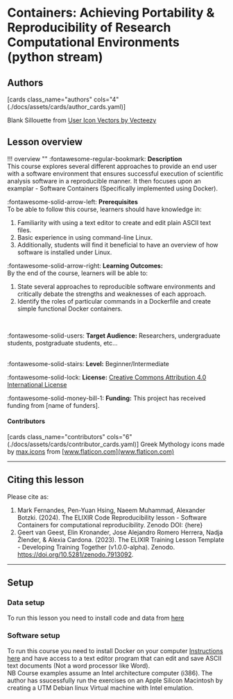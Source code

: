 # Containers: Achieving Portability & Reproducibility of Research Computational Environments (python stream)

## Authors

[cards class_name="authors" cols="4"(./docs/assets/cards/author_cards.yaml)]

Blank Sillouette from <a href="https://www.vecteezy.com/free-vector/user-icon">User Icon Vectors by Vecteezy</a>

## Lesson overview

!!! overview ""
    :fontawesome-regular-bookmark: **Description**  
   This course explores several different approaches to provide an end user with a software environment that ensures successful execution of scientific analysis software in a reproducible manner. It then focuses upon an examplar - Software Containers (Specifically implemented using Docker).

    

:fontawesome-solid-arrow-left: **Prerequisites**  
To be able to follow this course, learners should have knowledge in:  

1. Familiarity with using a text editor to create and edit plain ASCII text files.   
2. Basic experience in using command-line Linux.   
3. Additionally, students will find it beneficial to have an overview of how software is installed under Linux.   



:fontawesome-solid-arrow-right: **Learning Outcomes:**  
By the end of the course, learners will be able to:  

1. State several approaches to reproducible software environments and critically debate the strengths and weaknesses of each approach.    
2. Identify the roles of particular commands in a Dockerfile and create simple functional Docker containers.     

</br>

:fontawesome-solid-users: **Target Audience:** Researchers, undergraduate students, postgraduate students, etc...  
</br>

:fontawesome-solid-stairs: **Level:** Beginner/Intermediate  

:fontawesome-solid-lock: **License:** [Creative Commons Attribution 4.0 International License](https://creativecommons.org/licenses/by/4.0/)  

:fontawesome-solid-money-bill-1: **Funding:** This project has received funding from [name of funders].  

[comment]: # (Property in Bioschema: description)
[comment]: # (Property in Bioschema: coursePrequsites)
[comment]: # (Property in Bioschema: teaches)
[comment]: # (Property in Bioschema: audience)
[comment]: # (Property in Bioschema: educationalLevel)
[comment]: # (Property in Biochema: licence)
[comment]: # (This is an example for CONVERGE)

#### Contributors

[cards class_name="contributors" cols="6"(./docs/assets/cards/contributor_cards.yaml)]
Greek Mythology icons made by [max.icons](https://www.flaticon.com/authors/maxicons) from [www.flaticon.com](www.flaticon.com)

---
## Citing this lesson

Please cite as:

  1. Mark Fernandes, Pen-Yuan Hsing, Naeem Muhammad, Alexander Botzki. (2024). The ELIXIR Code Reproducibility lesson - Software Containers for computational reproducibility. Zenodo DOI: {here}
  2. Geert van Geest, Elin Kronander, Jose Alejandro Romero Herrera, Nadja Žlender, & Alexia Cardona. (2023). The ELIXIR Training Lesson Template - Developing Training Together (v1.0.0-alpha). Zenodo. https://doi.org/10.5281/zenodo.7913092. 

---
## Setup

### Data setup
To run this lesson you need to install code and data from [here](https://github.com/elixir-europe-training/ELIXIR-TrP-CodeRep-Example-Python )

### Software setup
To run this course you need to install Docker on your computer [Instructions here](https://docs.docker.com/get-docker/) and have access to a text editor program that can edit and save ASCII text documents (Not a word processor like Word).   
NB Course examples assume an Intel architecture computer (i386). The author has ssucessfully run the exercises on an Apple Silicon Macintosh
 by creating a UTM Debian linux Virtual machine with Intel emulation.   



